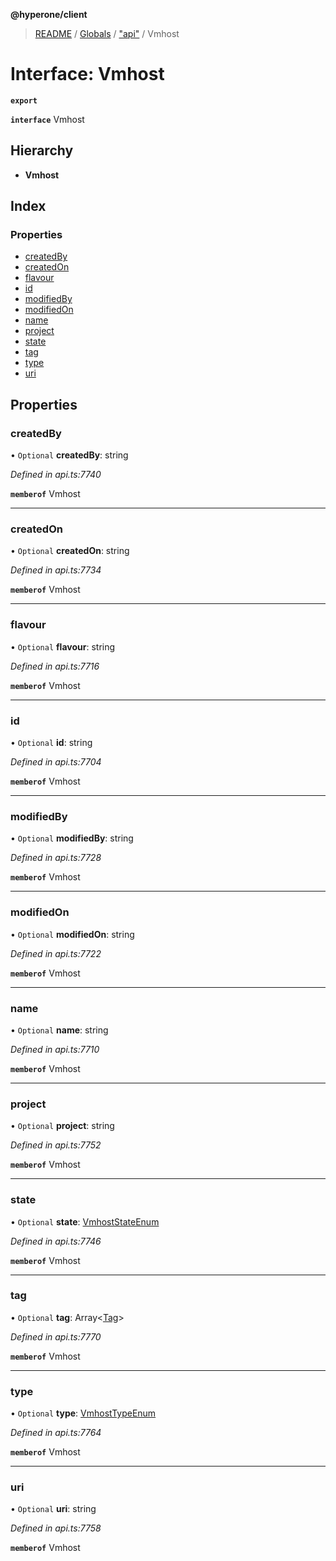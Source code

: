 **@hyperone/client**

> [README](../README.md) / [Globals](../globals.md) / ["api"](../modules/_api_.md) / Vmhost

# Interface: Vmhost

**`export`** 

**`interface`** Vmhost

## Hierarchy

* **Vmhost**

## Index

### Properties

* [createdBy](_api_.vmhost.md#createdby)
* [createdOn](_api_.vmhost.md#createdon)
* [flavour](_api_.vmhost.md#flavour)
* [id](_api_.vmhost.md#id)
* [modifiedBy](_api_.vmhost.md#modifiedby)
* [modifiedOn](_api_.vmhost.md#modifiedon)
* [name](_api_.vmhost.md#name)
* [project](_api_.vmhost.md#project)
* [state](_api_.vmhost.md#state)
* [tag](_api_.vmhost.md#tag)
* [type](_api_.vmhost.md#type)
* [uri](_api_.vmhost.md#uri)

## Properties

### createdBy

• `Optional` **createdBy**: string

*Defined in api.ts:7740*

**`memberof`** Vmhost

___

### createdOn

• `Optional` **createdOn**: string

*Defined in api.ts:7734*

**`memberof`** Vmhost

___

### flavour

• `Optional` **flavour**: string

*Defined in api.ts:7716*

**`memberof`** Vmhost

___

### id

• `Optional` **id**: string

*Defined in api.ts:7704*

**`memberof`** Vmhost

___

### modifiedBy

• `Optional` **modifiedBy**: string

*Defined in api.ts:7728*

**`memberof`** Vmhost

___

### modifiedOn

• `Optional` **modifiedOn**: string

*Defined in api.ts:7722*

**`memberof`** Vmhost

___

### name

• `Optional` **name**: string

*Defined in api.ts:7710*

**`memberof`** Vmhost

___

### project

• `Optional` **project**: string

*Defined in api.ts:7752*

**`memberof`** Vmhost

___

### state

• `Optional` **state**: [VmhostStateEnum](../enums/_api_.vmhoststateenum.md)

*Defined in api.ts:7746*

**`memberof`** Vmhost

___

### tag

• `Optional` **tag**: Array\<[Tag](_api_.tag.md)>

*Defined in api.ts:7770*

**`memberof`** Vmhost

___

### type

• `Optional` **type**: [VmhostTypeEnum](../enums/_api_.vmhosttypeenum.md)

*Defined in api.ts:7764*

**`memberof`** Vmhost

___

### uri

• `Optional` **uri**: string

*Defined in api.ts:7758*

**`memberof`** Vmhost
